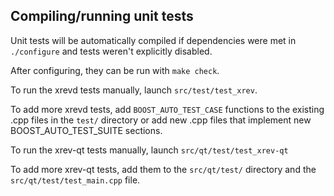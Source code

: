 Compiling/running unit tests
------------------------------------

Unit tests will be automatically compiled if dependencies were met in `./configure`
and tests weren't explicitly disabled.

After configuring, they can be run with `make check`.

To run the xrevd tests manually, launch `src/test/test_xrev`.

To add more xrevd tests, add `BOOST_AUTO_TEST_CASE` functions to the existing
.cpp files in the `test/` directory or add new .cpp files that
implement new BOOST_AUTO_TEST_SUITE sections.

To run the xrev-qt tests manually, launch `src/qt/test/test_xrev-qt`

To add more xrev-qt tests, add them to the `src/qt/test/` directory and
the `src/qt/test/test_main.cpp` file.

